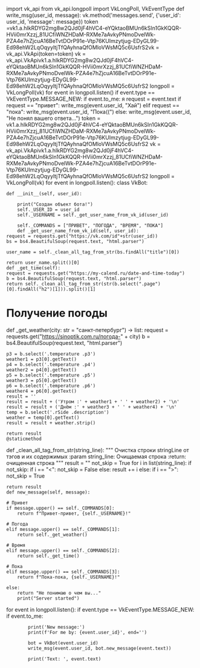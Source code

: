 import vk_api
from vk_api.longpoll import VkLongPoll, VkEventType
def write_msg(user_id, message):
    vk.method('messages.send', {'user_id': user_id, 'message': message})
    token =vk1.a.hIkRDYG2mg8w2QJd0jF4hVC4-eYQktaoBMUn6kSIn1GkKQQR-HVii0mrXzzj_81UCfiWNZHDaM-RXMe7aAvkyPNmoDvelWk-PZA4e7hZjcuA16BeTvtDOrP91e-Vtp76KUImzytjug-EDyGL99-Ed98ehW2LqOqyyltjTfQAyhnaQfOMloVWsMQ5c6UsfrS2vk = vk_api.VkApi(token=token)
vk = vk_api.VkApivk1.a.hIkRDYG2mg8w2QJd0jF4hVC4-eYQktaoBMUn6kSIn1GkKQQR-HVii0mrXzzj_81UCfiWNZHDaM-RXMe7aAvkyPNmoDvelWk-PZA4e7hZjcuA16BeTvtDOrP91e-Vtp76KUImzytjug-EDyGL99-Ed98ehW2LqOqyyltjTfQAyhnaQfOMloVWsMQ5c6UsfrS2
longpoll = VkLongPoll(vk)
for event in longpoll.listen()
 if event.type == VkEventType.MESSAGE_NEW:
  if event.to_me: я
   request = event.text
     if request == "привет":
         write_msg(event.user_id, "Хай")
         elif request == "пока":
          write_msg(event.user_id, "Пока((")
           else: 
             write_msg(event.user_id, "Не понял вашего ответа...")
             token = vk1.a.hIkRDYG2mg8w2QJd0jF4hVC4-eYQktaoBMUn6kSIn1GkKQQR-HVii0mrXzzj_81UCfiWNZHDaM-RXMe7aAvkyPNmoDvelWk-PZA4e7hZjcuA16BeTvtDOrP91e-Vtp76KUImzytjug-EDyGL99-Ed98ehW2LqOqyyltjTfQAyhnaQfOMloVWsMQ5c6UsfrS2
             vk = vk_api.VkApivk1.a.hIkRDYG2mg8w2QJd0jF4hVC4-eYQktaoBMUn6kSIn1GkKQQR-HVii0mrXzzj_81UCfiWNZHDaM-RXMe7aAvkyPNmoDvelWk-PZA4e7hZjcuA16BeTvtDOrP91e-Vtp76KUImzytjug-EDyGL99-Ed98ehW2LqOqyyltjTfQAyhnaQfOMloVWsMQ5c6UsfrS2
             longpoll = VkLongPoll(vk)
             for event in longpoll.listen():
             class VkBot:

    def __init__(self, user_id):
    
        print("Создан объект бота!")
        self._USER_ID = user_id
        self._USERNAME = self._get_user_name_from_vk_id(user_id)
        
        self._COMMANDS = ["ПРИВЕТ", "ПОГОДА", "ВРЕМЯ", "ПОКА"]
        def _get_user_name_from_vk_id(self, user_id):
    request = requests.get("https://vk.com/id"+str(user_id))
    bs = bs4.BeautifulSoup(request.text, "html.parser")
    
    user_name = self._clean_all_tag_from_str(bs.findAll("title")[0])
    
    return user_name.split()[0]
    def _get_time(self):
    request = requests.get("https://my-calend.ru/date-and-time-today")
    b = bs4.BeautifulSoup(request.text, "html.parser")
    return self._clean_all_tag_from_str(str(b.select(".page")[0].findAll("h2")[1])).split()[1]

# Получение погоды
def _get_weather(city: str = "санкт-петербург") -> list:
    request = requests.get("https://sinoptik.com.ru/погода-" + city)
    b = bs4.BeautifulSoup(request.text, "html.parser")
    
    p3 = b.select('.temperature .p3')
    weather1 = p3[0].getText()
    p4 = b.select('.temperature .p4')
    weather2 = p4[0].getText()
    p5 = b.select('.temperature .p5')
    weather3 = p5[0].getText()
    p6 = b.select('.temperature .p6')
    weather4 = p6[0].getText()
    result = ''
    result = result + ('Утром :' + weather1 + ' ' + weather2) + '\n'
    result = result + ('Днём :' + weather3 + ' ' + weather4) + '\n'
    temp = b.select('.rSide .description')
    weather = temp[0].getText()
    result = result + weather.strip()
    
    return result
    @staticmethod
def _clean_all_tag_from_str(string_line):
    """
    Очистка строки stringLine от тэгов и их содержимых
    :param string_line: Очищаемая строка
    :return: очищенная строка
    """
    result = ""
    not_skip = True
    for i in list(string_line):
        if not_skip:
            if i == "<":
                not_skip = False
            else:
                result += i
        else:
            if i == ">":
                not_skip = True
    
    return result
    def new_message(self, message):

    # Привет
    if message.upper() == self._COMMANDS[0]:
        return f"Привет-привет, {self._USERNAME}!"
    
    # Погода
    elif message.upper() == self._COMMANDS[1]:
        return self._get_weather()
    
    # Время
    elif message.upper() == self._COMMANDS[2]:
        return self._get_time()
    
    # Пока
    elif message.upper() == self._COMMANDS[3]:
        return f"Пока-пока, {self._USERNAME}!"
    
    else:
        return "Не понимаю о чем вы..."
        print("Server started")
for event in longpoll.listen():
    if event.type == VkEventType.MESSAGE_NEW:
        if event.to_me:
        
            print('New message:')
            print(f'For me by: {event.user_id}', end='')
            
            bot = VkBot(event.user_id)
            write_msg(event.user_id, bot.new_message(event.text))
            
            print('Text: ', event.text)
